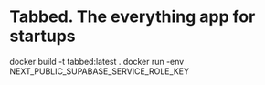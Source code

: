 # Tabbed. The everything app for startups

docker build -t tabbed:latest .
docker run -env NEXT_PUBLIC_SUPABASE_SERVICE_ROLE_KEY
